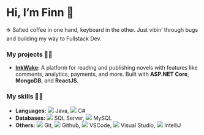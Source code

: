 # Hi, I’m Finn 👋

☕ Salted coffee in one hand, keyboard in the other.
Just vibin’ through bugs and building my way to Fullstack Dev.

### My projects 👨‍💻

- **[InkWake](https://github.com/Mfour04/INW_FinalProject)**: A platform for reading and publishing novels with features like comments, analytics, payments, and more. Built with **ASP.NET Core**, **MongoDB**, and **ReactJS**.


### My skills 🧑‍💻

- **Languages:** <img src="https://img.icons8.com/color/20/null/java-coffee-cup-logo.png"/> Java, <img src="https://img.icons8.com/color/20/null/c-sharp-logo.png"/> C#
- **Databases:** <img src="https://img.icons8.com/color/20/null/microsoft-sql-server.png"/> SQL Server, <img src="https://img.icons8.com/color/20/null/mysql.png"/> MySQL
- **Others:** <img src="https://img.icons8.com/color/20/null/git.png"/> Git, <img src="https://img.icons8.com/color/20/null/github.png"/> Github, <img src="https://img.icons8.com/color/20/null/visual-studio-code-2019.png"/> VSCode, <img src="https://img.icons8.com/color/20/null/visual-studio.png"/> Visual Studio, <img src="https://img.icons8.com/color/20/null/intellij-idea.png"/> IntelliJ
